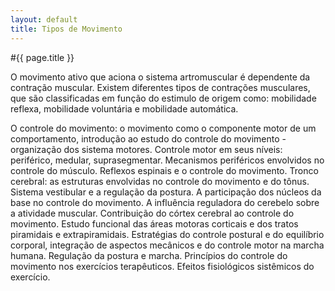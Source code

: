 ```yaml
---
layout: default
title: Tipos de Movimento
---
```


#{{ page.title }}

O movimento ativo que aciona o sistema artromuscular é dependente da contração muscular. Existem diferentes tipos de contrações musculares, que são classificadas em função do estimulo de origem como: mobilidade reflexa, mobilidade voluntária e mobilidade automática.

O controle do movimento: o movimento como o componente motor de um comportamento, introdução ao estudo do controle do movimento - organização dos sistema motores. Controle motor em seus níveis: periférico, medular, suprasegmentar. Mecanismos periféricos envolvidos no controle do músculo. Reflexos espinais e o controle do movimento. Tronco cerebral: as estruturas envolvidas no controle do movimento e do tônus. Sistema vestibular e a regulação da postura. A participação dos núcleos da base no controle do movimento. A influência reguladora do cerebelo sobre a atividade muscular. Contribuição do córtex cerebral ao controle do movimento. Estudo funcional das áreas motoras corticais e dos tratos piramidais e extrapiramidais. Estratégias do controle postural e do equilíbrio corporal, integração de aspectos mecânicos e do controle motor na marcha humana. Regulação da postura e marcha. Princípios do controle do movimento nos exercícios terapêuticos. Efeitos fisiológicos sistêmicos do exercício.
